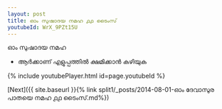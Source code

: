```yaml
---
layout: post
title: ഓം സുഷാദയ നമഹ ൧൧ ടൈംസ്
youtubeId: WrX_9PZt15U
---
```

 
 
 ഓം സുഷാദയ നമഹ 
 
 -  ആർക്കാണ് എളുപ്പത്തിൽ ക്ഷമിക്കാൻ കഴിയുക 
 
  
 
  
 
 
 
 
 
 


{% include youtubePlayer.html id=page.youtubeId %}
 
[Next]({{ site.baseurl }}{% link  split1/_posts/2014-08-01-ഓം ദേവാസുര പാതയെ നമഹ ൧൧ ടൈംസ്.md%})
 
